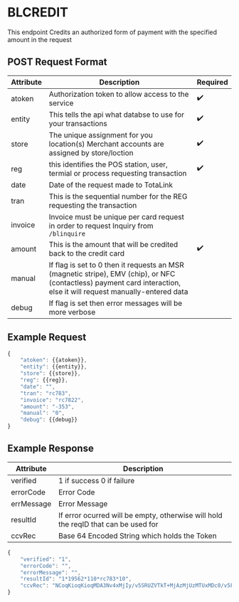 # BLCREDIT

<PageHeader />
This endpoint Credits an authorized form of payment with the specified amount in the request

## POST Request Format

| Attribute | Description                                                                                                                                                           | Required           |
| --------- | --------------------------------------------------------------------------------------------------------------------------------------------------------------------- | ------------------ |
| atoken    | Authorization token to allow access to the service                                                                                                                    | :heavy_check_mark: |
| entity    | This tells the api what databse to use for your transactions                                                                                                          | :heavy_check_mark: |
| store     | The unique assignment for you location(s) Merchant accounts are assigned by store/loction                                                                             | :heavy_check_mark: |
| reg       | this identifies the POS station, user, termial or process requesting transaction                                                                                      | :heavy_check_mark: |
| date      | Date of the request made to TotaLink                                                                                                                                  |
| tran      | This is the sequential number for the REG requesting the transaction                                                                                                  |
| invoice   | Invoice must be unique per card request in order to request Inquiry from `/blinquire`                                                                                 |
| amount    | This is the amount that will be credited back to the credit card                                                                                                      | :heavy_check_mark: |
| manual    | If flag is set to 0 then it requests an MSR (magnetic stripe), EMV (chip), or NFC (contactless) payment card interaction, else  it will request manually-entered data |
| debug     | If flag is set then error messages will be more verbose                                                                                                               |

## Example Request

```Javascript
{
    "atoken": {{atoken}},
    "entity": {{entity}},
    "store": {{store}},
    "reg": {{reg}},
    "date": "",
    "tran": "rc783",
    "invoice": "rc7822",
    "amount": "-353",
    "manual": "0",
    "debug": {{debug}}
}
```

## Example Response

| Attribute  | Description                                                                        |
| ---------- | ---------------------------------------------------------------------------------- |
| verified   | 1 if success 0 if failure                                                          |
| errorCode  | Error Code                                                                         |
| errMessage | Error Message                                                                      |
| resultId   | If error ocurred will be empty, otherwise will hold the reqID that can be used for |
| ccvRec     | Base 64 Encoded String which holds the Token                                       |

```Javascript
{
    "verified": "1",
    "errorCode": "",
    "errorMessage": "",
    "resultId": "1*19562*110*rc783*10",
    "ccvRec": "NCoqKioqKioqMDA3Nv4xMjIy/v5SRUZVTkT+MjAzMjUzMTUxMDc0/v5FTkNSWVBURUT+Vv5WaXNh/v5Q/v5bRDIwXSBDaGFyZ2UgQWNjZXB0ZWQu/v7+/v7+MSoxOTU2MioxMTAqcmM3ODMqMTD+/v7+/v7+/v7+/v4tMzUz/v7+/v7+/v5UT0tFTi1DUkVESVT+OTQ3ODg0ODcxODY1MDA3Nv5CT0xU/v7+/v7+/v7+/v7+/v7+/v7+/v7+/v7+/v7+Vf5V/nJjNzgyNw=="
}
```
